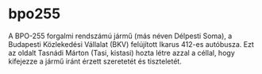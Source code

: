 bpo255
======

A BPO-255 forgalmi rendszámú jármű (más néven Délpesti Soma), a Budapesti Közlekedési Vállalat (BKV) felújított Ikarus 412-es autóbusza. Ezt az oldalt Tasnádi Márton (Tasi, kistasi) hozta létre azzal a céllal, hogy kifejezze a jármű iránt érzett szeretetét és tiszteletét.
